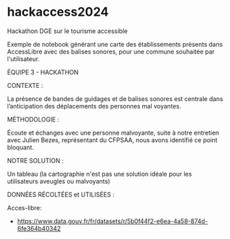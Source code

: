 # hackaccess2024
Hackathon DGE sur le tourisme accessible 

Exemple de notebook générant une carte des établissements présents dans AccessLibre avec des balises sonores, pour une commune souhaitée par l'utilisateur.

ÉQUIPE 3 - HACKATHON 


CONTEXTE : 

La présence de bandes de guidages et de balises sonores est centrale dans l’anticipation des déplacements des personnes mal voyantes. 


MÉTHODOLOGIE : 

Écoute et échanges avec une personne malvoyante, suite à notre entretien avec Julien Bezes, représentant du CFPSAA, nous avons identifié ce point bloquant. 


NOTRE SOLUTION : 

Un tableau (la cartographie n'est pas une solution idéale pour les utilisateurs aveugles ou malvoyants)

DONNÉES RÉCOLTÉES et UTILISÉES : 

Acces-libre:
- https://www.data.gouv.fr/fr/datasets/r/5b0f44f2-e6ea-4a58-874d-6fe364b40342
